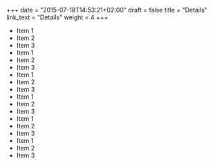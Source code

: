 +++
date = "2015-07-18T14:53:21+02:00"
draft = false
title = "Details"
link_text = "Details"
weight = 4
+++
* Item 1
* Item 2
* Item 3
* Item 1
* Item 2
* Item 3
* Item 1
* Item 2
* Item 3
* Item 1
* Item 2
* Item 3
* Item 1
* Item 2
* Item 3
* Item 1
* Item 2
* Item 3
